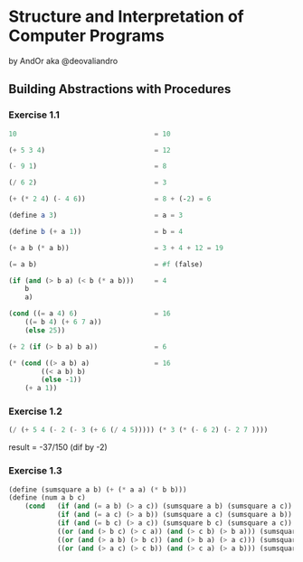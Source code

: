 # Structure and Interpretation of Computer Programs
by AndOr aka @deovaliandro

## Building Abstractions with Procedures

### Exercise 1.1

```scheme
10                                  = 10

(+ 5 3 4)                           = 12

(- 9 1)                             = 8

(/ 6 2)                             = 3

(+ (* 2 4) (- 4 6))                 = 8 + (-2) = 6

(define a 3)                        = a = 3

(define b (+ a 1))                  = b = 4

(+ a b (* a b))                     = 3 + 4 + 12 = 19

(= a b)                             = #f (false)

(if (and (> b a) (< b (* a b)))     = 4
    b
    a)

(cond ((= a 4) 6)                   = 16
    ((= b 4) (+ 6 7 a))
    (else 25))

(+ 2 (if (> b a) b a))              = 6

(* (cond ((> a b) a)                = 16
        ((< a b) b)
        (else -1))
    (+ a 1))
```

### Exercise 1.2

```scheme
(/ (+ 5 4 (- 2 (- 3 (+ 6 (/ 4 5))))) (* 3 (* (- 6 2) (- 2 7 ))))
```

result = -37/150 (dif by -2)

### Exercise 1.3

```scheme
(define (sumsquare a b) (+ (* a a) (* b b)))
(define (num a b c)
    (cond   (if (and (= a b) (> a c)) (sumsquare a b) (sumsquare a c))
            (if (and (= a c) (> a b)) (sumsquare a c) (sumsquare a b))
            (if (and (= b c) (> a c)) (sumsquare b c) (sumsquare a c))
            ((or (and (> b c) (> c a)) (and (> c b) (> b a))) (sumsquare b c))
            ((or (and (> a b) (> b c)) (and (> b a) (> a c))) (sumsquare a b))
            ((or (and (> a c) (> c b)) (and (> c a) (> a b))) (sumsquare a c))))
```